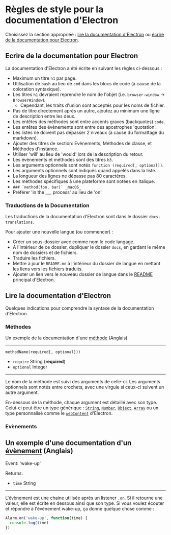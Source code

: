 # Règles de style pour la documentation d'Electron

Choisissez la section appropriée : [lire la documentation d'Electron](#reading-electron-documentation)
ou [écrire de la documentation pour Electron](#writing-electron-documentation).

## Ecrire de la documentation pour Electron

La documentation d'Electron a été écrite en suivant les règles ci-dessous :

- Maximum un titre `h1` par page.
- Utilisation de `bash` au lieu de `cmd` dans les blocs de code (à cause de la
  coloration syntaxique).
- Les titres `h1` devraient reprendre le nom de l'objet (i.e. `browser-window` →
  `BrowserWindow`).
  - Cependant, les traits d'union sont acceptés pour les noms de fichier.
- Pas de titre directement après un autre, ajoutez au minimum une ligne de
  description entre les deux.
- Les entêtes des méthodes sont entre accents graves (backquotes) `code`.
- Les entêtes des évènements sont entre des apostrophes 'quotation'.
- Les listes ne doivent pas dépasser 2 niveaux (à cause du formattage du
  markdown).
- Ajouter des titres de section: Evènements, Méthodes de classe, et Méthodes
  d'instance.
- Utiliser 'will' au lieu de 'would' lors de la description du retour.
- Les évènements et méthodes sont des titres `h3`.
- Les arguments optionnels sont notés `function (required[, optional])`.
- Les arguments optionnels sont indiqués quand appelés dans la liste.
- La longueur des lignes ne dépasse pas 80 caractères.
- Les méthodes spécifiques à une plateforme sont notées en italique.
 - ```### `method(foo, bar)` _macOS_```
- Préférer 'in the ___ process' au lieu de 'on'

### Traductions de la Documentation

Les traductions de la documentation d'Electron sont dans le dossier
`docs-translations`.

Pour ajouter une nouvelle langue (ou commencer) :

- Créer un sous-dossier avec comme nom le code langage.
- A l'intérieur de ce dossier, dupliquer le dossier `docs`, en gardant le même
  nom de dossiers et de fichiers.
- Traduire les fichiers.
- Mettre à jour le `README.md` à l'intérieur du dossier de langue en mettant les
  liens vers les fichiers traduits.
- Ajouter un lien vers le nouveau dossier de langue dans le [README](https://github.com/electron/electron#documentation-translations)
  principal d'Electron.

## Lire la documentation d'Electron

Quelques indications pour comprendre la syntaxe de la documentation d'Electron.

### Méthodes

Un exemple de la documentation d'une [méthode](https://developer.mozilla.org/en-US/docs/Glossary/Method)
(Anglais)

---

`methodName(required[, optional]))`

* `require` String (**required**)
* `optional` Integer

---

Le nom de la méthode est suivi des arguments de celle-ci. Les arguments
optionnels sont notés entre crochets, avec une virgule si ceux-ci suivent un
autre argument.

En-dessous de la méthode, chaque argument est détaillé avec son type.
Celui-ci peut être un type générique :
[`String`](https://developer.mozilla.org/en-US/docs/Web/JavaScript/Reference/Global_Objects/String),
[`Number`](https://developer.mozilla.org/en-US/docs/Web/JavaScript/Reference/Global_Objects/Number),
[`Object`](https://developer.mozilla.org/en-US/docs/Web/JavaScript/Reference/Global_Objects/Object),
[`Array`](https://developer.mozilla.org/en-US/docs/Web/JavaScript/Reference/Global_Objects/Array)
ou un type personnalisé comme le [`webContent`](api/web-content.md) d'Electron.

### Evènements

Un exemple d'une documentation d'un [évènement](https://developer.mozilla.org/en-US/docs/Web/API/Event)
(Anglais)
---

Event: 'wake-up'

Returns:

* `time` String

---

L'évènement est une chaine utilisée après un listener `.on`. Si il retourne une
valeur, elle est écrite en dessous ainsi que son type. Si vous voulez écouter et
répondre à l'évènement wake-up, ça donne quelque chose comme :

```javascript
Alarm.on('wake-up', function(time) {
  console.log(time)
})
```
